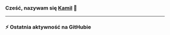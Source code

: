 <h1 align="center" style="display:none;"></h1>

### Cześć, nazywam się [Kamil][website] 👋

---

### :zap: Ostatnia aktywność na GitHubie
  
<!--START_SECTION:activity-->
<!--END_SECTION:activity-->


[website]: https://kampio152.xyz/
